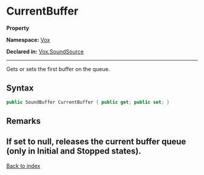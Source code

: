 # CurrentBuffer

**Property**

**Namespace:** [Vox](Vox.md)

**Declared in:** [Vox.SoundSource](Vox.SoundSource.md)

------



Gets or sets the first buffer on the queue.


## Syntax

```csharp
public SoundBuffer CurrentBuffer { public get; public set; }
```

## Remarks
If set to null, releases the current buffer queue (only in Initial and Stopped states).
------

[Back to index](index.md)